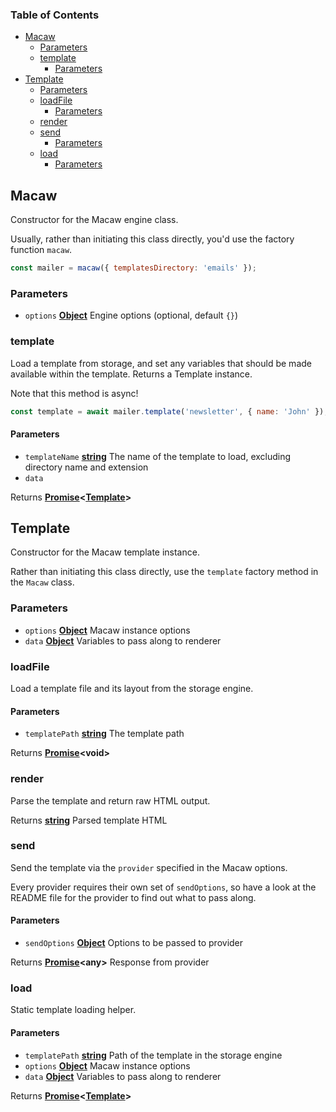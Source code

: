 <!-- Generated by documentation.js. Update this documentation by updating the source code. -->

### Table of Contents

-   [Macaw][1]
    -   [Parameters][2]
    -   [template][3]
        -   [Parameters][4]
-   [Template][5]
    -   [Parameters][6]
    -   [loadFile][7]
        -   [Parameters][8]
    -   [render][9]
    -   [send][10]
        -   [Parameters][11]
    -   [load][12]
        -   [Parameters][13]

## Macaw

Constructor for the Macaw engine class.

Usually, rather than initiating this class directly, you'd use the factory
function `macaw`.

```js
const mailer = macaw({ templatesDirectory: 'emails' });
```

### Parameters

-   `options` **[Object][14]** Engine options (optional, default `{}`)

### template

Load a template from storage, and set any variables that should be made
available within the template. Returns a Template instance.

Note that this method is async!

```js
const template = await mailer.template('newsletter', { name: 'John' });
```

#### Parameters

-   `templateName` **[string][15]** The name of the template to load, excluding directory name and extension
-   `data`  

Returns **[Promise][16]&lt;[Template][17]>** 

## Template

Constructor for the Macaw template instance.

Rather than initiating this class directly, use the `template` factory
method in the `Macaw` class.

### Parameters

-   `options` **[Object][14]** Macaw instance options
-   `data` **[Object][14]** Variables to pass along to renderer

### loadFile

Load a template file and its layout from the storage engine.

#### Parameters

-   `templatePath` **[string][15]** The template path

Returns **[Promise][16]&lt;void>** 

### render

Parse the template and return raw HTML output.

Returns **[string][15]** Parsed template HTML

### send

Send the template via the `provider` specified in the Macaw options.

Every provider requires their own set of `sendOptions`, so have a look
at the README file for the provider to find out what to pass along.

#### Parameters

-   `sendOptions` **[Object][14]** Options to be passed to provider

Returns **[Promise][16]&lt;any>** Response from provider

### load

Static template loading helper.

#### Parameters

-   `templatePath` **[string][15]** Path of the template in the storage engine
-   `options` **[Object][14]** Macaw instance options
-   `data` **[Object][14]** Variables to pass along to renderer

Returns **[Promise][16]&lt;[Template][17]>** 

[1]: #macaw

[2]: #parameters

[3]: #template

[4]: #parameters-1

[5]: #template-1

[6]: #parameters-2

[7]: #loadfile

[8]: #parameters-3

[9]: #render

[10]: #send

[11]: #parameters-4

[12]: #load

[13]: #parameters-5

[14]: https://developer.mozilla.org/docs/Web/JavaScript/Reference/Global_Objects/Object

[15]: https://developer.mozilla.org/docs/Web/JavaScript/Reference/Global_Objects/String

[16]: https://developer.mozilla.org/docs/Web/JavaScript/Reference/Global_Objects/Promise

[17]: #template
